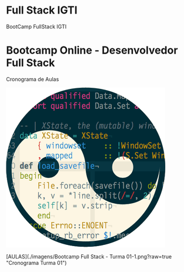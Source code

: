 # Full Stack IGTI
BootCamp FullStack IGTI

<h1> Bootcamp Online - Desenvolvedor Full Stack </h1>
<p> </p>

<p> Cronograma de Aulas </p>

[![solarized dualmode](https://github.com/altercation/solarized/raw/master/img/solarized-yinyang.png)](#features)

[AULAS](./imagens/Bootcamp Full Stack - Turma 01-1.png?raw=true "Cronograma Turma 01")

